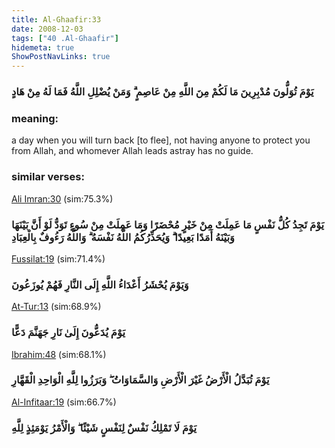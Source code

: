```yaml
---
title: Al-Ghaafir:33
date: 2008-12-03
tags: ["40 .Al-Ghaafir"]
hidemeta: true 
ShowPostNavLinks: true 
---
```

### يَوْمَ تُوَلُّونَ مُدْبِرِينَ مَا لَكُمْ مِنَ اللَّهِ مِنْ عَاصِمٍ ۗ وَمَنْ يُضْلِلِ اللَّهُ فَمَا لَهُ مِنْ هَادٍ
### meaning: 
a day when you will turn back [to flee], not having anyone to protect you from Allah, and whomever Allah leads astray has no guide.
### similar verses: 

[Ali Imran:30](/3/30) (sim:75.3%)

### يَوْمَ تَجِدُ كُلُّ نَفْسٍ مَا عَمِلَتْ مِنْ خَيْرٍ مُحْضَرًا وَمَا عَمِلَتْ مِنْ سُوءٍ تَوَدُّ لَوْ أَنَّ بَيْنَهَا وَبَيْنَهُ أَمَدًا بَعِيدًا ۗ وَيُحَذِّرُكُمُ اللَّهُ نَفْسَهُ ۗ وَاللَّهُ رَءُوفٌ بِالْعِبَادِ

[Fussilat:19](/41/19) (sim:71.4%)

### وَيَوْمَ يُحْشَرُ أَعْدَاءُ اللَّهِ إِلَى النَّارِ فَهُمْ يُوزَعُونَ

[At-Tur:13](/52/13) (sim:68.9%)

### يَوْمَ يُدَعُّونَ إِلَىٰ نَارِ جَهَنَّمَ دَعًّا

[Ibrahim:48](/14/48) (sim:68.1%)

### يَوْمَ تُبَدَّلُ الْأَرْضُ غَيْرَ الْأَرْضِ وَالسَّمَاوَاتُ ۖ وَبَرَزُوا لِلَّهِ الْوَاحِدِ الْقَهَّارِ

[Al-Infitaar:19](/82/19) (sim:66.7%)

### يَوْمَ لَا تَمْلِكُ نَفْسٌ لِنَفْسٍ شَيْئًا ۖ وَالْأَمْرُ يَوْمَئِذٍ لِلَّهِ
